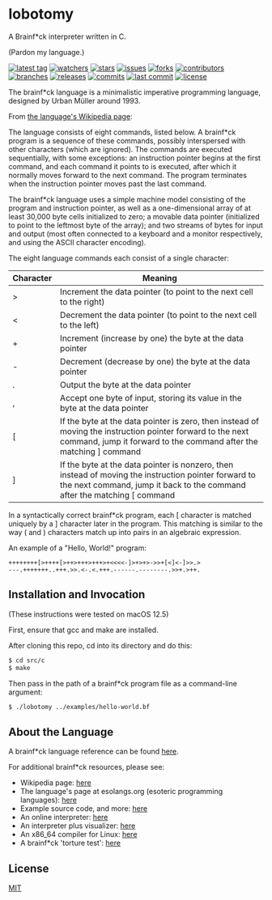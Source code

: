 # lobotomy
A Brainf*ck interpreter written in C.

(Pardon my language.)

[![latest tag][latest-tag-badge-image]][latest-tag-url]
[![watchers][watchers-badge-image]][watchers-url]
[![stars][stars-badge-image]][stars-url]
[![issues][issues-badge-image]][issues-url]
[![forks][forks-badge-image]][forks-url]
[![contributors][contributors-badge-image]][contributors-url]
[![branches][branches-badge-image]][branches-url]
[![releases][releases-badge-image]][releases-url]
[![commits][commits-badge-image]][commits-url]
[![last commit][last-commit-badge-image]][last-commit-url]
[![license][license-badge-image]][license-url]

The brainf*ck language is a minimalistic imperative programming language, designed by Urban Müller around 1993.

From [the language's Wikipedia page](https://en.wikipedia.org/wiki/Brainfuck#Language_design):

The language consists of eight commands, listed below. A brainf*ck program is a sequence of these commands, possibly interspersed with other characters (which are ignored). The commands are executed sequentially, with some exceptions: an instruction pointer begins at the first command, and each command it points to is executed, after which it normally moves forward to the next command. The program terminates when the instruction pointer moves past the last command.

The brainf*ck language uses a simple machine model consisting of the program and instruction pointer, as well as a one-dimensional array of at least 30,000 byte cells initialized to zero; a movable data pointer (initialized to point to the leftmost byte of the array); and two streams of bytes for input and output (most often connected to a keyboard and a monitor respectively, and using the ASCII character encoding).

The eight language commands each consist of a single character:

| Character | Meaning |
|-----------|---------|
| > | Increment the data pointer (to point to the next cell to the right) |
| < | Decrement the data pointer (to point to the next cell to the left) |
| + | Increment (increase by one) the byte at the data pointer |
| - | Decrement (decrease by one) the byte at the data pointer |
| . | Output the byte at the data pointer |
| , | Accept one byte of input, storing its value in the byte at the data pointer |
| [ | If the byte at the data pointer is zero, then instead of moving the instruction pointer forward to the next command, jump it forward to the command after the matching ] command |
| ] | If the byte at the data pointer is nonzero, then instead of moving the instruction pointer forward to the next command, jump it back to the command after the matching [ command |

In a syntactically correct brainf*ck program, each [ character is matched uniquely by a ] character later in the program. This matching is similar to the way ( and ) characters match up into pairs in an algebraic expression.

An example of a "Hello, World!" program:

```
++++++++[>++++[>++>+++>+++>+<<<<-]>+>+>->>+[<]<-]>>.>
---.+++++++..+++.>>.<-.<.+++.------.--------.>>+.>++.
```

## Installation and Invocation

(These instructions were tested on macOS 12.5)

First, ensure that gcc and make are installed.

After cloning this repo, cd into its directory and do this:

```sh
$ cd src/c
$ make
```

Then pass in the path of a brainf*ck program file as a command-line argument:

```sh
$ ./lobotomy ../examples/hello-world.bf
```

## About the Language

A brainf*ck language reference can be found [here](http://brainfuck.org/brainfuck.html).

For additional brainf*ck resources, please see:

- Wikipedia page: [here](https://en.wikipedia.org/wiki/Brainfuck)
- The language's page at esolangs.org (esoteric programming languages): [here](https://esolangs.org/wiki/Brainfuck)
- Example source code, and more: [here](http://brainfuck.org/)
- An online interpreter: [here](https://bf.doleczek.pl/)
- An interpreter plus visualizer: [here](https://github.com/fatiherikli/brainfuck-visualizer)
- An x86_64 compiler for Linux: [here](https://github.com/depsterr/bc)
- A brainf*ck 'torture test': [here](https://github.com/rdebath/Brainfuck)

## License
[MIT](https://choosealicense.com/licenses/mit/)

[latest-tag-badge-image]: https://badgen.net/github/tag/tom-weatherhead/lobotomy
[latest-tag-url]: https://github.com/tom-weatherhead/lobotomy/tags
[watchers-badge-image]: https://badgen.net/github/watchers/tom-weatherhead/lobotomy
[watchers-url]: https://github.com/tom-weatherhead/lobotomy/watchers
[stars-badge-image]: https://badgen.net/github/stars/tom-weatherhead/lobotomy
[stars-url]: https://github.com/tom-weatherhead/lobotomy/stargazers
[issues-badge-image]: https://badgen.net/github/issues/tom-weatherhead/lobotomy
[issues-url]: https://github.com/tom-weatherhead/lobotomy/issues
[forks-badge-image]: https://badgen.net/github/forks/tom-weatherhead/lobotomy
[forks-url]: https://github.com/tom-weatherhead/lobotomy/network/members
[contributors-badge-image]: https://badgen.net/github/contributors/tom-weatherhead/lobotomy
[contributors-url]: https://github.com/tom-weatherhead/lobotomy/graphs/contributors
[branches-badge-image]: https://badgen.net/github/branches/tom-weatherhead/lobotomy
[branches-url]: https://github.com/tom-weatherhead/lobotomy/branches
[releases-badge-image]: https://badgen.net/github/releases/tom-weatherhead/lobotomy
[releases-url]: https://github.com/tom-weatherhead/lobotomy/releases
[commits-badge-image]: https://badgen.net/github/commits/tom-weatherhead/lobotomy
[commits-url]: https://github.com/tom-weatherhead/lobotomy/commits/master
[last-commit-badge-image]: https://badgen.net/github/last-commit/tom-weatherhead/lobotomy
[last-commit-url]: https://github.com/tom-weatherhead/lobotomy
[types-badge-image]: https://badgen.net/npm/types/lobotomy
[types-url]: https://badgen.net/npm/types/lobotomy
[install-size-badge-image]: https://badgen.net/packagephobia/install/lobotomy
[install-size-url]: https://badgen.net/packagephobia/install/lobotomy
[known-vulnerabilities-badge-image]: https://snyk.io/test/github/tom-weatherhead/lobotomy/badge.svg?targetFile=package.json&package-lock.json
[known-vulnerabilities-url]: https://snyk.io/test/github/tom-weatherhead/lobotomy?targetFile=package.json&package-lock.json
[lines-of-code-badge-image]: https://badgen.net/codeclimate/loc/tom-weatherhead/lobotomy
[lines-of-code-url]: https://badgen.net/codeclimate/loc/tom-weatherhead/lobotomy
[technical-debt-badge-image]: https://badgen.net/codeclimate/tech-debt/tom-weatherhead/lobotomy
[technical-debt-url]: https://badgen.net/codeclimate/tech-debt/tom-weatherhead/lobotomy
[maintainability-badge-image]: https://api.codeclimate.com/v1/badges/00000000000000000000/maintainability
[maintainability-url]: https://codeclimate.com/github/tom-weatherhead/lobotomy/maintainability
[test-coverage-badge-image]: https://api.codeclimate.com/v1/badges/00000000000000000000/test_coverage
[test-coverage-url]: https://codeclimate.com/github/tom-weatherhead/lobotomy/test_coverage
[license-badge-image]: https://img.shields.io/github/license/mashape/apistatus.svg
[license-url]: https://github.com/tom-weatherhead/thaw-grammar/blob/master/LICENSE
